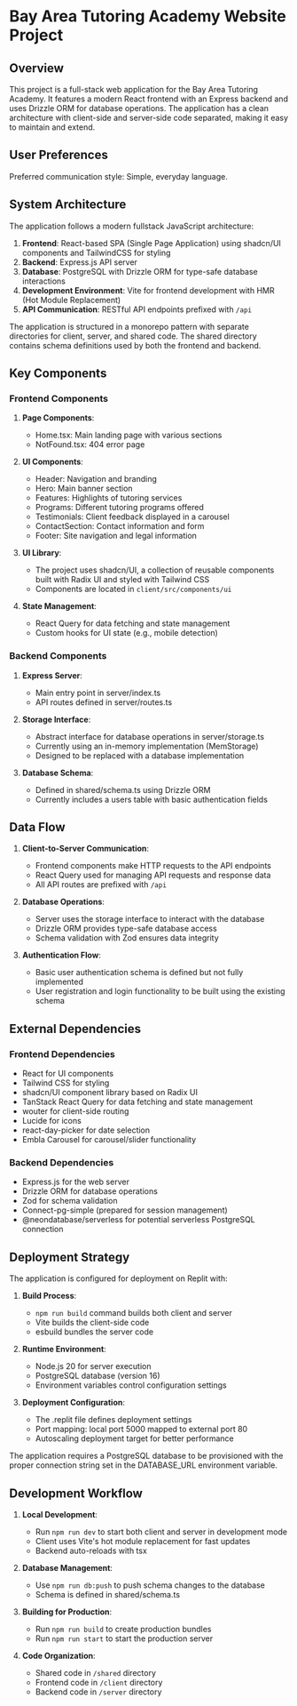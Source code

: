 # Bay Area Tutoring Academy Website Project

## Overview

This project is a full-stack web application for the Bay Area Tutoring Academy. It features a modern React frontend with an Express backend and uses Drizzle ORM for database operations. The application has a clean architecture with client-side and server-side code separated, making it easy to maintain and extend.

## User Preferences

Preferred communication style: Simple, everyday language.

## System Architecture

The application follows a modern fullstack JavaScript architecture:

1. **Frontend**: React-based SPA (Single Page Application) using shadcn/UI components and TailwindCSS for styling
2. **Backend**: Express.js API server 
3. **Database**: PostgreSQL with Drizzle ORM for type-safe database interactions
4. **Development Environment**: Vite for frontend development with HMR (Hot Module Replacement)
5. **API Communication**: RESTful API endpoints prefixed with `/api`

The application is structured in a monorepo pattern with separate directories for client, server, and shared code. The shared directory contains schema definitions used by both the frontend and backend.

## Key Components

### Frontend Components

1. **Page Components**: 
   - Home.tsx: Main landing page with various sections
   - NotFound.tsx: 404 error page

2. **UI Components**:
   - Header: Navigation and branding
   - Hero: Main banner section
   - Features: Highlights of tutoring services
   - Programs: Different tutoring programs offered
   - Testimonials: Client feedback displayed in a carousel
   - ContactSection: Contact information and form
   - Footer: Site navigation and legal information

3. **UI Library**: 
   - The project uses shadcn/UI, a collection of reusable components built with Radix UI and styled with Tailwind CSS
   - Components are located in `client/src/components/ui`

4. **State Management**:
   - React Query for data fetching and state management
   - Custom hooks for UI state (e.g., mobile detection)

### Backend Components

1. **Express Server**:
   - Main entry point in server/index.ts
   - API routes defined in server/routes.ts

2. **Storage Interface**:
   - Abstract interface for database operations in server/storage.ts
   - Currently using an in-memory implementation (MemStorage)
   - Designed to be replaced with a database implementation

3. **Database Schema**:
   - Defined in shared/schema.ts using Drizzle ORM
   - Currently includes a users table with basic authentication fields

## Data Flow

1. **Client-to-Server Communication**:
   - Frontend components make HTTP requests to the API endpoints
   - React Query used for managing API requests and response data
   - All API routes are prefixed with `/api`

2. **Database Operations**:
   - Server uses the storage interface to interact with the database
   - Drizzle ORM provides type-safe database access
   - Schema validation with Zod ensures data integrity

3. **Authentication Flow**:
   - Basic user authentication schema is defined but not fully implemented
   - User registration and login functionality to be built using the existing schema

## External Dependencies

### Frontend Dependencies
- React for UI components
- Tailwind CSS for styling
- shadcn/UI component library based on Radix UI
- TanStack React Query for data fetching and state management
- wouter for client-side routing
- Lucide for icons
- react-day-picker for date selection
- Embla Carousel for carousel/slider functionality

### Backend Dependencies
- Express.js for the web server
- Drizzle ORM for database operations
- Zod for schema validation
- Connect-pg-simple (prepared for session management)
- @neondatabase/serverless for potential serverless PostgreSQL connection

## Deployment Strategy

The application is configured for deployment on Replit with:

1. **Build Process**:
   - `npm run build` command builds both client and server
   - Vite builds the client-side code
   - esbuild bundles the server code

2. **Runtime Environment**:
   - Node.js 20 for server execution
   - PostgreSQL database (version 16)
   - Environment variables control configuration settings

3. **Deployment Configuration**:
   - The .replit file defines deployment settings
   - Port mapping: local port 5000 mapped to external port 80
   - Autoscaling deployment target for better performance

The application requires a PostgreSQL database to be provisioned with the proper connection string set in the DATABASE_URL environment variable.

## Development Workflow

1. **Local Development**:
   - Run `npm run dev` to start both client and server in development mode
   - Client uses Vite's hot module replacement for fast updates
   - Backend auto-reloads with tsx

2. **Database Management**:
   - Use `npm run db:push` to push schema changes to the database
   - Schema is defined in shared/schema.ts

3. **Building for Production**:
   - Run `npm run build` to create production bundles
   - Run `npm run start` to start the production server

4. **Code Organization**:
   - Shared code in `/shared` directory
   - Frontend code in `/client` directory
   - Backend code in `/server` directory